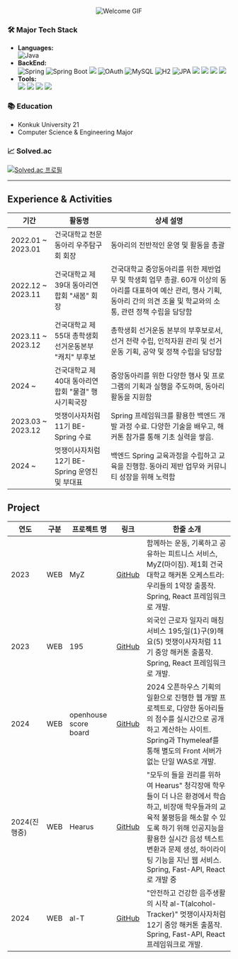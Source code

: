 
<p align="center">
  <img src="https://media2.giphy.com/media/v1.Y2lkPTc5MGI3NjExbHhzM2Rsenc1Z3F2aXpmanp3N2xvNGp0MHJqeXA5Z2h5aWd1cHpnOCZlcD12MV9pbnRlcm5hbF9naWZfYnlfaWQmY3Q9Zw/HzPtbOKyBoBFsK4hyc/giphy.webp" alt="Welcome GIF" />
</p>


### 🛠️ Major Tech Stack
- **Languages:**<br>
![Java](https://img.shields.io/badge/Java-ED8B00?style=flat&logo=java&logoColor=white)
- **BackEnd:**<br>
![Spring](https://img.shields.io/badge/Spring-6DB33F?style=flat&logo=spring&logoColor=white) ![Spring Boot](https://img.shields.io/badge/Spring%20Boot-6DB33F?style=flat&logo=springboot&logoColor=white)  <img src="https://img.shields.io/badge/SpringDataJPA-6DB33F?style=flat-square&logo=spring&logoColor=white"/> ![OAuth](https://img.shields.io/badge/OAuth-7C5B8D?style=flat&logo=oauth&logoColor=white) ![MySQL](https://img.shields.io/badge/MySQL-4479A1?style=flat&logo=mysql&logoColor=white) ![H2](https://img.shields.io/badge/H2-003545?style=flat&logo=h2&logoColor=white) ![JPA](https://img.shields.io/badge/JPA-59666C?style=flat&logo=java&logoColor=white) <img src="https://img.shields.io/badge/Goorm%20Cloud-1E90FF?style=flat-square&logo=Goorm&logoColor=white"/> <img src="https://img.shields.io/badge/AmazonEC2-FF9900?style=flat-square&logo=AmazonEC2&logoColor=white"/> <img src="https://img.shields.io/badge/AmazonRDS-527FFF?style=flat-square&logo=AmazonRDS&logoColor=white"/> <img src="https://img.shields.io/badge/Ubuntu-E95420?style=flat-square&logo=Ubuntu&logoColor=white"/>
- **Tools:**<br>
<img src="https://img.shields.io/badge/git-F05032?style=flat-square&logo=git&logoColor=white"/> <img src="https://img.shields.io/badge/github-181717?style=flat-square&logo=github&logoColor=white"/> <img src="https://img.shields.io/badge/Notion-000000?style=flat-square&logo=Notion&logoColor=white"/> <img src="https://img.shields.io/badge/Postman-FF6C37?style=flat-square&logo=Postman&logoColor=white"/>


### 📚 Education
- Konkuk University 21
- Computer Science & Engineering Major


### 📈 Solved.ac
[![Solved.ac
프로필](http://mazassumnida.wtf/api/v2/generate_badge?boj=kan0202)](https://solved.ac/kan0202)


---


## Experience & Activities

| 기간       | 활동명                   | 상세 설명                                                   |
|------------|--------------------------|-------------------------------------------------------------|
| 2022.01 ~ 2023.01 | 건국대학교 천문동아리 우주탐구회 회장 | 동아리의 전반적인 운영 및 활동을 총괄  |
| 2022.12 ~ 2023.11 | 건국대학교 제39대 동아리연합회 "새봄" 회장 | 건국대학교 중앙동아리를 위한 제반업무 및 학생회 업무 총괄. 60개 이상의 동아리를 대표하여 예산 관리, 행사 기획, 동아리 간의 의견 조율 및 학교와의 소통, 관련 정책 수립을 담당함  |
| 2023.11 ~ 2023.12 | 건국대학교 제55대 총학생회 선거운동본부 "캐치" 부후보  | 총학생회 선거운동 본부의 부후보로서, 선거 전략 수립, 인적자원 관리 및 선거운동 기획, 공약 및 정책 수립을 담당함  |
| 2024 ~ | 건국대학교 제40대 동아리연합회 "물결" 행사기획국장  | 중앙동아리를 위한 다양한 행사 및 프로그램의 기획과 실행을 주도하며, 동아리 활동을 지원함  |
| 2023.03 ~ 2023.12 | 멋쟁이사자처럼 11기 BE-Spring 수료  | Spring 프레임워크를 활용한 백엔드 개발 과정 수료. 다양한 기술을 배우고, 해커톤 참가를 통해 기초 실력을 쌓음.  |
| 2024 ~  | 멋쟁이사자처럼 12기 BE-Spring 운영진 및 부대표 | 백엔드 Spring 교육과정을 수립하고 교육을 진행함. 동아리 제반 업무와 커뮤니티 성장을 위해 노력함 |


## Project

| 연도    | 구분 | 프로젝트 명          | 링크       | 한줄 소개                                         |
|---------|------|----------------------|------------|--------------------------------------------------|
| 2023    | WEB  | MyZ                  | [GitHub](https://github.com/chanwookK/myz_KUHackathonTeamRemember/tree/main) | 함께하는 운동,​ 기록하고 공유하는 피트니스 서비스, MyZ(마이짐). 제1회 건국대학교 해커톤 오케스트라: 우리들의 1악장 출품작. Spring, React 프레임워크로 개발. |
| 2023    | WEB  | 195                  | [GitHub](https://github.com/chan-byeong/195_Hackathon/tree/jjw)          | 외국인 근로자 일자리 매칭 서비스 195;일(1)구(9)해요(5) 멋쟁이사자처럼 11기 중앙 해커톤 출품작. Spring, React 프레임워크로 개발.                                               |
| 2024    | WEB  | openhouse score board| [GitHub](https://github.com/chanwookK/open-house-score-board_KUClubUnion) | 2024 오픈하우스 기획의 일환으로 진행한 웹 개발 프로젝트로, 다양한 동아리들의 점수를 실시간으로 공개하고 계산하는 사이트. Spring과 Thymeleaf를 통해 별도의 Front 서버가 없는 단일 WAS로 개발. |
| 2024(진행중) | WEB  | Hearus               | [GitHub](https://github.com/TEAM-Hearus) | "모두의 들을 권리를 위하여 Hearus" 청각장애 학우들이 더 나은 환경에서 학습하고, 비장애 학우들과의 교육적 불평등을 해소할 수 있도록 하기 위해 인공지능을 활용한 실시간 음성 텍스트 변환과 문제 생성, 하이라이팅 기능을 지닌 웹 서비스. Spring, Fast-API, React 로 개발 중 |
| 2024    | WEB  | al-T                 | [GitHub](https://github.com/TEAM-ULURU) | "안전하고 건강한 음주생활의 시작 al-T(alcohol-Tracker)" 멋쟁이사자처럼 12기 중앙 해커톤 출품작. Spring, Fast-API, React 프레임워크로 개발. |





